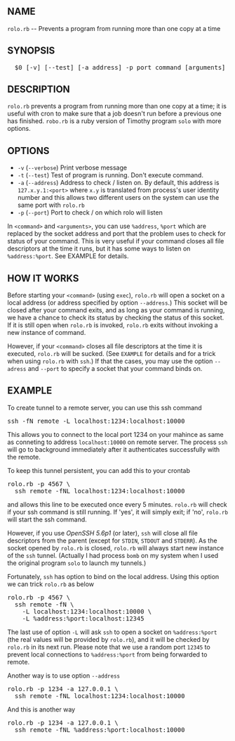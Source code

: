 ## NAME

  `rolo.rb` -- Prevents a program from running more than one copy at a time

## SYNOPSIS

<pre>
  $0 [-v] [--test] [-a address] -p port command [arguments]
</pre>

## DESCRIPTION

  `rolo.rb` prevents a program from running more than one copy at a time;
   it is useful with cron to make sure that a job doesn't run before a
   previous one has finished. `robo.rb` is a ruby version of Timothy
   program `solo` with more options.

## OPTIONS

  * `-v` (`--verbose`)
      Print verbose message
  * `-t` (`--test`)
      Test of program is running. Don't execute command.
  * `-a` (`--address`)
      Address to check / listen on. By default, this address is
      `127.x.y.1:<port>` where `x.y` is translated from process's user
      identity number and this allows two different users on the system
      can use the same port with `rolo.rb`
  * `-p` (`--port`)
      Port to check / on which rolo will listen

In `<command>` and `<arguments>`, you can use `%address`, `%port` which
are replaced by the socket address and port that the problem uses to
check for status of your command. This is very useful if your command
closes all file descriptors at the time it runs, but it has some ways
to listen on `%address:%port`. See EXAMPLE for details.

## HOW IT WORKS

  Before starting your `<command>` (using `exec`), `rolo.rb` will open a
  socket on a local address (or address specified by option `--address`.)
  This socket will be closed after your command exits, and as long as
  your command is running, we have a chance to check its status by
  checking the status of this socket. If it is still open when `rolo.rb`
  is invoked, `rolo.rb` exits without invoking a new instance of command.

  However, if your `<command>` closes all file descriptors at the time it
  is executed, `rolo.rb` will be sucked. (See `EXAMPLE` for details and for
  a trick when using `rolo.rb` with `ssh`.) If that the cases, you may
  use the option `--adress` and `--port` to specify a socket that your
  command binds on.

## EXAMPLE

  To create tunnel to a remote server, you can use this ssh command

<pre>
ssh -fN remote -L localhost:1234:localhost:10000
</pre>

  This allows you to connect to the local port 1234 on your mahince
  as same as conneting to address `localhost:10000` on remote server.
  The process `ssh` will go to background immediately after it authenticates
  successfully with the remote.

  To keep this tunnel persistent, you can add this to your crontab

<pre>
rolo.rb -p 4567 \
  ssh remote -fNL localhost:1234:localhost:10000
</pre>

  and allows this line to be executed once every 5 minutes. `rolo.rb`
  will check if your ssh command is still running. If 'yes', it will
  simply exit; if 'no', `rolo.rb` will start the ssh command.

  However, if you use *OpenSSH 5.6p1* (or later), `ssh` will close all file
  descriptors from the parent (except for `STDIN`, `STDOUT` and `STDERR`).
  As the socket opened by `rolo.rb` is closed, `rolo.rb` will always
  start new instance of the `ssh` tunnel. (Actually I had process `bomb`
  on my system when I used the original program `solo` to launch my
  tunnels.)

  Fortunately, `ssh` has option to bind on the local address.
  Using this option we can trick `rolo.rb` as below
<pre>
rolo.rb -p 4567 \
  ssh remote -fN \
    -L localhost:1234:localhost:10000 \
    -L %address:%port:localhost:12345
</pre>

  The last use of option `-L` will ask `ssh` to open a socket on
  `%address:%port` (the real values will be provided by `rolo.rb`),
  and it will be checked by `rolo.rb` in its next run. Please note that
  we use a random port `12345` to prevent local connections to
  `%address:%port` from being forwarded to remote.

  Another way is to use option `--address`

<pre>
rolo.rb -p 1234 -a 127.0.0.1 \
  ssh remote -fNL localhost:1234:localhost:10000
</pre>

  And this is another way

<pre>
rolo.rb -p 1234 -a 127.0.0.1 \
  ssh remote -fNL %address:%port:localhost:10000
</pre>

